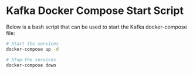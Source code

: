 # Kafka Docker Compose Start Script

Below is a bash script that can be used to start the Kafka docker-compose file:
    
```bash
# Start the services
docker-compose up -d
```

```bash
# Stop the services
docker-compose down
```
